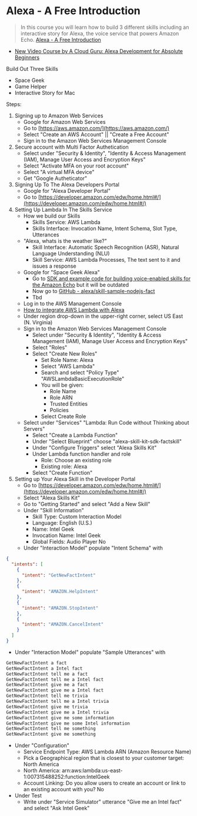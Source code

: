 # Alexa - A Free Introduction

> In this course you will learn how to build 3 different skills including an interactive story for Alexa, the voice service that powers Amazon Echo. [Alexa - A Free Introduction](https://acloud.guru/learn/intro-alexa-free)

- [New Video Course by A Cloud Guru: Alexa Development for Absolute Beginners](https://developer.amazon.com/blogs/post/TxQY6H9XJJQHVF/New-Video-Course-by-A-Cloud-Guru-Alexa-Development-for-Absolute-Beginners)

Build Out Three Skills

- Space Geek
- Game Helper
- Interactive Story for Mac

Steps:

1. Signing up to Amazon Web Services
   - Google for Amazon Web Services
   - Go to [https://aws.amazon.com/](https://aws.amazon.com/)
   - Select "Create an AWS Account" || "Create a Free Account"
   - Sign in to the Amazon Web Services Management Console
2. Secure account with Multi Factor Authetication 
   - Select under "Security & Identity", "Identity & Access Management (IAM), Manage User Access and Encryption Keys"
   - Select "Activate MFA on your root account"
   - Select "A virtual MFA device"
   - Get "Google Autheticator"
3. Signing Up To The Alexa Developers Portal
   - Google for "Alexa Developer Portal"
   - Go to [https://developer.amazon.com/edw/home.html#/](https://developer.amazon.com/edw/home.html#/)
4. Setting Up Lambda In The Skills Service
   - How we build our Skills
     - Skills Service: AWS Lambda
     - Skills Interface: Invocation Name, Intent Schema, Slot Type, Utterances
   - "Alexa, whats is the weather like?"
     - Skill Interface: Automatic Speech Recognition (ASR), Natural Language Understanding (NLU)
     - Skill Service: AWS Lambda Processes, The text sent to it and issues a response
   - Google for "Space Geek Alexa"
     - Go to [SDK and example code for building voice-enabled skills for the Amazon Echo](https://github.com/amzn/alexa-skills-kit-js) but it will be outdated
     - Now go to [GitHub - alexa/skill-sample-nodejs-fact](https://github.com/alexa/skill-sample-nodejs-fact)
     - Tbd
   - Log in to the AWS Management Console
    - [How to integrate AWS Lambda with Alexa](https://developer.amazon.com/public/solutions/alexa/alexa-skills-kit/docs/developing-an-alexa-skill-as-a-lambda-function)
    - Under region drop-down in the upper-right corner, select US East (N. Virginia)
   - Sign in to the Amazon Web Services Management Console
     - Select under "Security & Identity", "Identity & Access Management (IAM), Manage User Access and Encryption Keys"
     - Select "Roles"
     - Select "Create New Roles"
       - Set Role Name: Alexa
       - Select "AWS Lambda"
       - Search and select "Policy Type" "AWSLambdaBasicExecutionRole"
       - You will be given:
         - Role Name
         - Role ARN
         - Trusted Entities
         - Policies
       - Select Create Role
   - Select under "Services" "Lambda: Run Code without Thinking about Servers"
     - Select "Create a Lambda Function"
     - Under "Select Blueprint" choose "alexa-skill-kit-sdk-factskill"
     - Under "Configure Triggers" select "Alexa Skills Kit"
     - Under Lambda function handler and role
       - Role: Choose an existing role
       - Existing role: Alexa
     - Select "Create Function"
5. Setting up Your Alexa Skill in the Developer Portal
   - Go to [https://developer.amazon.com/edw/home.html#/](https://developer.amazon.com/edw/home.html#/)
   - Select "Alexa Skills Kit" 
   - Go to "Getting Started" and select "Add a New Skill"
   - Under "Skill Information"
     - Skill Type: Custom Interaction Model
     - Language: English (U.S.)
     - Name: Intel Geek
     - Invocation Name: Intel Geek
     - Global Fields: Audio Player No
   - Under "Interaction Model" populate "Intent Schema" with
```json
{
  "intents": [
    {
      "intent": "GetNewFactIntent"
    },
    {
      "intent": "AMAZON.HelpIntent"
    },
    {
      "intent": "AMAZON.StopIntent"
    },
    {
      "intent": "AMAZON.CancelIntent"
    }
  ]
}
```
   - Under "Interaction Model" populate "Sample Utterances" with
```sh
GetNewFactIntent a fact
GetNewFactIntent a Intel fact
GetNewFactIntent tell me a fact
GetNewFactIntent tell me a Intel fact
GetNewFactIntent give me a fact
GetNewFactIntent give me a Intel fact
GetNewFactIntent tell me trivia
GetNewFactIntent tell me a Intel trivia
GetNewFactIntent give me trivia
GetNewFactIntent give me a Intel trivia
GetNewFactIntent give me some information
GetNewFactIntent give me some Intel information
GetNewFactIntent tell me something
GetNewFactIntent give me something
```
   - Under "Configuration" 
     - Service Endpoint Type: AWS Lambda ARN (Amazon Resource Name)
     - Pick a Geographical region that is closest to your customer target: North America
     - North America: arn:aws:lambda:us-east-1:007315488252:function:IntelGeek
     - Account Linking: Do you allow users to create an account or link to an existing account with you? No
   - Under Test
     - Write under "Service Simulator" utterance "Give me an Intel fact" and select "Ask Intel Geek"